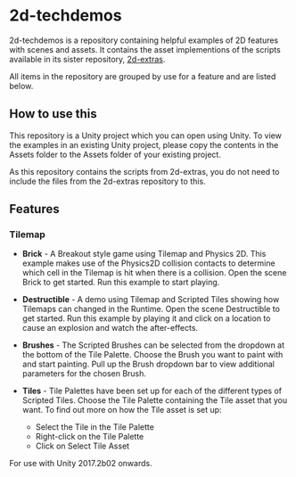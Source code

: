 # 2d-techdemos

2d-techdemos is a repository containing helpful examples of 2D features with scenes and assets. It contains the asset implementions of the scripts available in its sister repository, [2d-extras](https://github.com/Unity-Technologies/2d-extras).

All items in the repository are grouped by use for a feature and are listed below.

## How to use this

This repository is a Unity project which you can open using Unity. To view the examples in an existing Unity project, please copy the contents in the Assets folder to the Assets folder of your existing project.

As this repository contains the scripts from 2d-extras, you do not need to include the files from the 2d-extras repository to this.

## Features

### Tilemap

- **Brick** - A Breakout style game using Tilemap and Physics 2D. This example makes use of the Physics2D collision contacts to determine which cell in the Tilemap is hit when there is a collision. Open the scene Brick to get started. Run this example to start playing.

- **Destructible** - A demo using Tilemap and Scripted Tiles showing how Tilemaps can changed in the Runtime. Open the scene Destructible to get started. Run this example by playing it and click on a location to cause an explosion and watch the after-effects. 

- **Brushes** - The Scripted Brushes can be selected from the dropdown at the bottom of the Tile Palette. Choose the Brush you want to paint with and start painting. Pull up the Brush dropdown bar to view additional parameters for the chosen Brush.
 
- **Tiles** - Tile Palettes have been set up for each of the different types of Scripted Tiles. Choose the Tile Palette containing the Tile asset that you want. To find out more on how the Tile asset is set up: 
    - Select the Tile in the Tile Palette
    - Right-click on the Tile Palette
    - Click on Select Tile Asset

For use with Unity 2017.2b02 onwards.